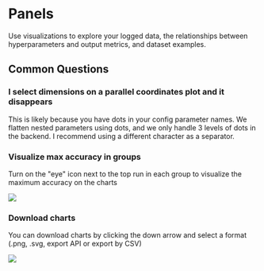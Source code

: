 # Panels

Use visualizations to explore your logged data, the relationships between hyperparameters and output metrics, and dataset examples.

## Common Questions

### **I select dimensions on a parallel coordinates plot and it disappears**

This is likely because you have dots in your config parameter names. We flatten nested parameters using dots, and we only handle 3 levels of dots in the backend. I recommend using a different character as a separator.

### Visualize max accuracy in groups

Turn on the "eye" icon next to the top run in each group to visualize the maximum accuracy on the charts

![](/images/app_ui/visualize_max_accuracy.png)

### Download charts

You can download charts by clicking the down arrow and select a format (.png, .svg, export API or export by CSV)

![](/images/app_ui/download_charts.png)
